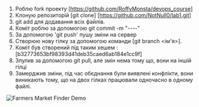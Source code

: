 1. Роблю fork проекту [https://github.com/RoffyMonsta/devops_course]
2. Клоную репозиторій [git clone] [https://github.com/NotNull0/lab1.git]
3. git add для додавання всіх файлів. 
4. Коміт роблю за допомогою git commit -m "----"
5. За допомогою 'git push' пушу зміни на сервер
7. Створюю нову гілку за допомогою команди [git branch <ім'я>]. 
3. Коміт був створений під таким хешем :  [b32773653bf98393d41deb35caed6ab184e1cc9f]
8. Зпулив за допомогою git pull, але змін нема тому що, вони на іншій гілці
9. Замерджив зміни, під час обєднання були виявлені конфлікти, вони виникають тому, що на двох гілках працювали одночасно в одному файлі.



![Farmers Market Finder Demo](https://github.com/NotNull0/lab1/blob/master/nyashka.gif)



